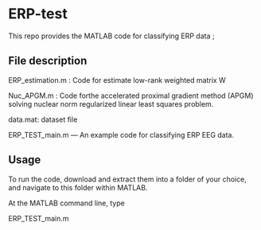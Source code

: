 # ERP-test
This repo provides the MATLAB code for classifying ERP data ;
## File description
ERP_estimation.m : Code for estimate low-rank weighted matrix W 

Nuc_APGM.m : Code forthe accelerated proximal gradient method (APGM) solving nuclear norm regularized linear least squares problem.

data.mat: dataset file

ERP_TEST_main.m — An example code for classifying ERP EEG data.

## Usage

To run the code, download and extract them into a folder of your choice, and navigate to this folder within MATLAB.

At the MATLAB command line, type 

ERP_TEST_main.m
